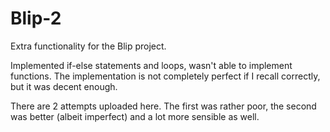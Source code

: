 # Blip-2
Extra functionality for the Blip project.

Implemented if-else statements and loops, wasn't able to implement functions. The implementation is not completely perfect if I recall correctly, but it was decent enough.

There are 2 attempts uploaded here. The first was rather poor, the second was better (albeit imperfect) and a lot more sensible as well.
